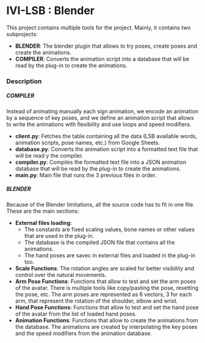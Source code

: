 # IVI-LSB : Blender

This project contains multiple tools for the project. Mainly, it contains two subprojects:
- **BLENDER**: The blender plugin that allows to try poses, create poses and create the animations.
- **COMPILER**: Converts the animation script into a database that will be read by the plug-in to create the animations. 

### Description

##### **COMPILER**

Instead of animating manually each sign animation, we encode an animation by a sequence of key poses, and we define an animation script that allows to write the animations with flexibility and use loops and speed modifiers.

- **client.py**: Fetches the table containing all the data (LSB available words, animation scripts, pose names, etc.) from Google Sheets.
- **database.py**: Converts the animation script into a formatted text file that will be read y the compiler.
- **compiler.py**: Compiles the formatted text file into a JSON animation database that will be read by the plug-in to create the animations.
- **main.py**: Main file that runs the 3 previous files in order.

##### **BLENDER**
Because of the Blender limitations, all the source code has to fit in one file. These are the main sections:
- **External files loading**: 
    - The constants are fixed scaling values, bone names or other values that are used in the plug-in. 
    - The database is the compiled JSON file that contains all the animations. 
    - The hand poses are savec in external files and loaded in the plug-in too.
- **Scale Functions**: The rotation angles are scaled for better visibility and control over the natural movements.
- **Arm Pose Functions**: Functions that allow to test and set the arm poses of the avatar. There is multiple tools like copy/pasting the pose, resetting the pose, etc. The arm poses are represented as 6 vectors, 3 for each arm, that represent the rotation of the shoulder, elbow and wrist.
- **Hand Pose Functions**: Functions that allow to test and set the hand pose of the avatar from the list of loaded hand poses.
- **Animation Functions**: Functions that allow to create the animations from the database. The animations are created by interpolating the key poses and the speed modifiers from the animation database.
